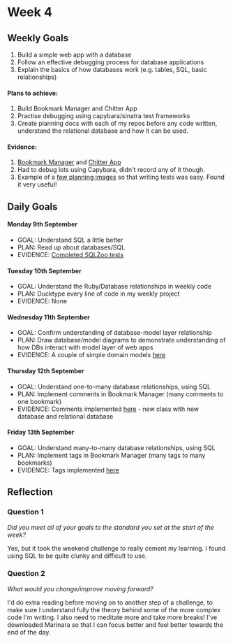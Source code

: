 # Week 4

## Weekly Goals

1. Build a simple web app with a database
2. Follow an effective debugging process for database applications
3. Explain the basics of how databases work (e.g. tables, SQL, basic relationships)

#### Plans to achieve:

1. Build Bookmark Manager and Chitter App
2. Practise debugging using capybara/sinatra test frameworks
3. Create planning docs with each of my repos before any code written, understand the relational database and how it can be used.

#### Evidence:

1. [Bookmark Manager](https://github.com/DanGyi23/bookmark_manage) and [Chitter App](https://github.com/DanGyi23/chitter-challenge)
2. Had to debug lots using Capybara, didn't record any of it though.
3. Example of a [few planning images](https://github.com/DanGyi23/chitter-challenge/tree/master/planning/images) so that writing tests was easy. Found it very useful!

## Daily Goals

#### Monday 9th September
- GOAL: Understand SQL a little better
- PLAN: Read up about databases/SQL
- EVIDENCE: [Completed SQLZoo tests](https://sqlzoo.net/)

#### Tuesday 10th September
- GOAL: Understand the Ruby/Database relationships in weekly code
- PLAN: Ducktype every line of code in my weekly project
- EVIDENCE: None

#### Wednesday 11th September
- GOAL: Confirm understanding of database-model layer relationship
- PLAN: Draw database/model diagrams to demonstrate understanding of how DBs interact with model layer of web apps
- EVIDENCE: A couple of simple domain models [here](https://github.com/DanGyi23/bookmark-mgr/tree/master/domain_models)

#### Thursday 12th September
- GOAL: Understand one-to-many database relationships, using SQL
- PLAN: Implement comments in Bookmark Manager (many comments to one bookmark)
- EVIDENCE: Comments implemented [here](https://github.com/DanGyi23/bookmark_manage) - new class with new database and relational database

#### Friday 13th September
- GOAL: Understand many-to-many database relationships, using SQL
- PLAN: Implement tags in Bookmark Manager (many tags to many bookmarks)
- EVIDENCE: Tags implemented [here](https://github.com/DanGyi23/bookmark_manage)

## Reflection

### Question 1

*Did you meet all of your goals to the standard you set at the start of the week?*

Yes, but it took the weekend challenge to really cement my learning. I found using SQL to be quite clunky and difficult to use.

### Question 2

*What would you change/improve moving forward?*

I'd do extra reading before moving on to another step of a challenge, to make sure I understand fully the theory behind some of the more complex code I'm writing.
I also need to meditate more and take more breaks! I've downloaded Marinara so that I can focus better and feel better towards the end of the day.

